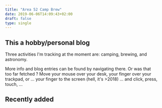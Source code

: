 ```yaml
---
title: "Area 52 Camp Brew"
date: 2019-06-06T14:09:43+02:00
draft: false
type: single
---
```


## This a hobby/personal blog

Three activities I'm tracking at the moment are: camping, brewing, and astronomy.

More info and blog entries can be found by navigating there. Or was that too far fetched ? Move your mouse over your desk, your finger over your trackpad, or ... your finger to the screen (hell, it's >2018) ... and click, press, touch, ...

## Recently added